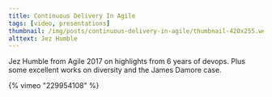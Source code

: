 ```yaml
---
title: Continuous Delivery In Agile
tags: [video, presentations]
thumbnail: /img/posts/continuous-delivery-in-agile/thumbnail-420x255.webp
alttext: Jez Humble
---
```


Jez Humble from Agile 2017 on highlights from 6 years of devops. Plus some excellent works on
diversity and the James Damore case.

{% vimeo "229954108" %}
